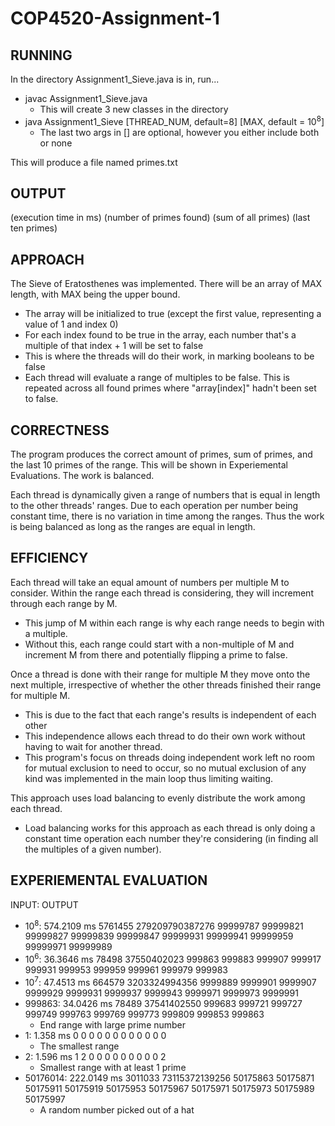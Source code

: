 # COP4520-Assignment-1
## RUNNING
In the directory Assignment1_Sieve.java is in, run...
- javac Assignment1_Sieve.java
  - This will create 3 new classes in the directory
- java Assignment1_Sieve [THREAD_NUM, default=8] [MAX, default = 10<sup>8</sup>]
  - The last two args in [] are optional, however you either include both or none

This will produce a file named primes.txt

## OUTPUT
(execution time in ms) (number of primes found) (sum of all primes) (last ten primes)

## APPROACH
The Sieve of Eratosthenes was implemented.
There will be an array of MAX length, with MAX being the upper bound.
- The array will be initialized to true (except the first value, representing a value of 1 and index 0)
- For each index found to be true in the array, each number that's a multiple of that index + 1 will be set to false
- This is where the threads will do their work, in marking booleans to be false
- Each thread will evaluate a range of multiples to be false. This is repeated across all found primes where "array[index]" hadn't been set to false.

## CORRECTNESS
The program produces the correct amount of primes, sum of primes, and the last 10 primes of the range. This will be shown in Experiemental Evaluations.
The work is balanced. 

Each thread is dynamically given a range of numbers that is equal in length to the other threads' ranges. Due to each operation per number being constant time, there is no variation in time among the ranges. Thus the work is being balanced as long as the ranges are equal in length.

## EFFICIENCY
Each thread will take an equal amount of numbers per multiple M to consider.
Within the range each thread is considering, they will increment through each range by M.
- This jump of M within each range is why each range needs to begin with a multiple.
- Without this, each range could start with a non-multiple of M and increment M from there and potentially flipping a prime to false.

Once a thread is done with their range for multiple M they move onto the next multiple, irrespective of whether the other threads finished their range for multiple M.
- This is due to the fact that each range's results is independent of each other
- This independence allows each thread to do their own work without having to wait for another thread.
- This program's focus on threads doing independent work left no room for mutual exclusion to need to occur, so no mutual exclusion of any kind was implemented in the main loop thus limiting waiting.

This approach uses load balancing to evenly distribute the work among each thread.
- Load balancing works for this approach as each thread is only doing a constant time operation each number they're considering (in finding all the multiples of a given number).

## EXPERIEMENTAL EVALUATION
INPUT: OUTPUT
- 10<sup>8</sup>: 574.2109 ms 5761455 279209790387276 99999787 99999821 99999827 99999839 99999847 99999931 99999941 99999959 99999971 99999989 
- 10<sup>6</sup>: 36.3646 ms 78498 37550402023 999863 999883 999907 999917 999931 999953 999959 999961 999979 999983
- 10<sup>7</sup>: 47.4513 ms 664579 3203324994356 9999889 9999901 9999907 9999929 9999931 9999937 9999943 9999971 9999973 9999991  
- 999863: 34.0426 ms 78489 37541402550 999683 999721 999727 999749 999763 999769 999773 999809 999853 999863 
  - End range with large prime number
- 1: 1.358 ms 0 0 0 0 0 0 0 0 0 0 0 0 
  - The smallest range
- 2: 1.596 ms 1 2 0 0 0 0 0 0 0 0 0 2
  - Smallest range with at least 1 prime
- 50176014: 222.0149 ms 3011033 73115372139256 50175863 50175871 50175911 50175919 50175953 50175967 50175971 50175973 50175989 50175997 
  - A random number picked out of a hat
